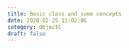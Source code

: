 ```yaml
---
title: Basic class and some concepts
date: 2020-02-25 11:02:06
category: ObjectC
draft: false
---
```


